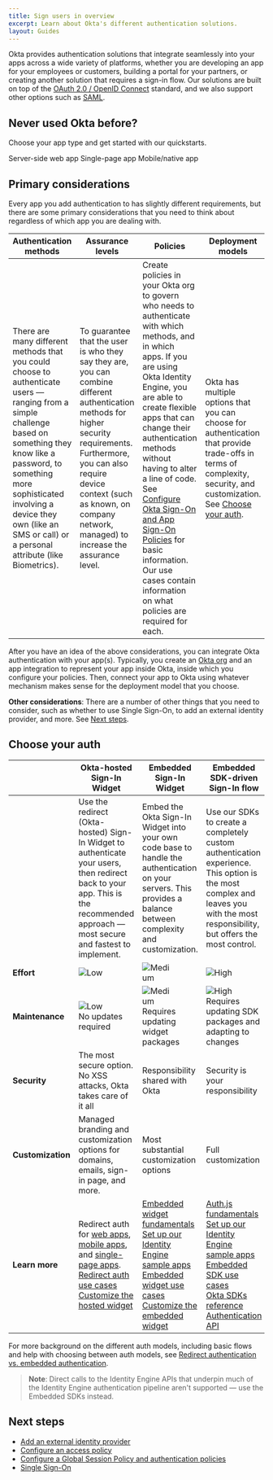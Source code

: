 ```yaml
---
title: Sign users in overview
excerpt: Learn about Okta's different authentication solutions.
layout: Guides
---
```


Okta provides authentication solutions that integrate seamlessly into your apps across a wide variety of platforms, whether you are developing an app for your employees or customers, building a portal for your partners, or creating another solution that requires a sign-in flow. Our solutions are built on top of the [OAuth 2.0 / OpenID Connect](/docs/concepts/oauth-openid/) standard, and we also support other options such as [SAML](/docs/concepts/saml/).

## Never used Okta before?

Choose your app type and get started with our quickstarts.

<Cards>
  <Card href="/docs/guides/quickstart/" headerImage="/img/app-types/icon-server.png">Server-side web app</Card>
  <Card href="/docs/guides/quickstart/" headerImage="/img/app-types/icon-spa.png">Single-page app</Card>
  <Card href="/docs/guides/quickstart/" headerImage="/img/app-types/icon-mobile-app.png">Mobile/native app</Card>
</Cards>

## Primary considerations

Every app you add authentication to has slightly different requirements, but there are some primary considerations that you need to think about regardless of which app you are dealing with.

| Authentication methods | Assurance levels | Policies | Deployment models |
| ---------------------- | ---------------- | -------- | ----------------- |
| There are many different methods that you could choose to authenticate users &mdash; ranging from a simple challenge based on something they know like a password, to something more sophisticated involving a device they own (like an SMS or call) or a personal attribute (like Biometrics). | To guarantee that the user is who they say they are, you can combine different authentication methods for higher security requirements. Furthermore, you can also require device context (such as known, on company network, managed) to increase the assurance level. | Create policies in your Okta org to govern who needs to authenticate with which methods, and in which apps. If you are using Okta Identity Engine, you are able to create flexible apps that can change their authentication methods without having to alter a line of code. See [Configure Okta Sign-On and App Sign-On Policies](/docs/guides/configure-signon-policy/main/) for basic information. Our use cases contain information on what policies are required for each. | Okta has multiple options that you can choose for authentication that provide trade-offs in terms of complexity, security, and customization. See [Choose your auth](#choose-your-auth). |

After you have an idea of the above considerations, you can integrate Okta authentication with your app(s). Typically, you create an [Okta org](/docs/concepts/okta-organizations/) and an app integration to represent your app inside Okta, inside which you configure your policies. Then, connect your app to Okta using whatever mechanism makes sense for the deployment model that you choose.

**Other considerations**: There are a number of other things that you need to consider, such as whether to use Single Sign-On, to add an external identity provider, and more. See [Next steps](#next-steps).

## Choose your auth

| &nbsp; | Okta-hosted Sign-In Widget | Embedded Sign-In Widget | Embedded SDK-driven Sign-In flow|
| ------ | -------------------------- | ----------------------- | ------------------------- |
| &nbsp; | Use the redirect (Okta-hosted) Sign-In Widget to authenticate your users, then redirect back to your app. This is the recommended approach &mdash; most secure and fastest to implement. | Embed the Okta Sign-In Widget into your own code base to handle the authentication on your servers. This provides a balance between complexity and customization. | Use our SDKs to create a completely custom authentication experience. This option is the most complex and leaves you with the most responsibility, but offers the most control. |
| **Effort** | <span style="width: 50%;display:block">![Low](/img/ratings/low.png)</span> | <span style="width: 50%;display:block">![Medium](/img/ratings/medium.png)</span> | <span style="width: 50%;display:block">![High](/img/ratings/high.png)</span> |
| **Maintenance** | <span style="width: 50%;display:block">![Low](/img/ratings/low.png)</span> No updates required | <span style="width: 50%;display:block">![Medium](/img/ratings/medium.png)</span> Requires updating widget packages | <span style="width: 50%;display:block">![High](/img/ratings/high.png)</span> Requires updating SDK packages and adapting to changes |
| **Security** | The most secure option. No XSS attacks, Okta takes care of it all | Responsibility shared with Okta | Security is your responsibility |
| **Customization** | Managed branding and customization options for domains, emails, sign-in page, and more. | Most substantial customization options | Full customization |
| **Learn more** | Redirect auth for [web apps](/docs/guides/sign-into-web-app-redirect/), [mobile apps](/docs/guides/sign-into-mobile-app-redirect/), and [single-page apps](/docs/guides/sign-into-spa-redirect/).<br>[Redirect auth use cases](/docs/guides/sampleapp-oie-redirectauth/android/main/)<br>[Customize the hosted widget](/docs/guides/custom-widget/main/#style-the-okta-hosted-sign-in-widget) | [Embedded widget fundamentals](/docs/guides/embedded-siw/)<br>[Set up our Identity Engine sample apps](/docs/guides/oie-embedded-common-org-setup/android/main/)<br>[Embedded widget use cases](/docs/guides/oie-embedded-widget-use-case-load/)<br>[Customize the embedded widget](/docs/guides/custom-widget/main/#style-the-self-hosted-sign-in-widget) | [Auth.js fundamentals](/docs/guides/auth-js/)<br>[Set up our Identity Engine sample apps](/docs/guides/oie-embedded-common-org-setup/android/main/)<br>[Embedded SDK use cases](/docs/guides/oie-embedded-sdk-use-case-basic-sign-in/)<br>[Okta SDKs reference](/code/)<br>[Authentication API](/docs/reference/api/authn/)|

For more background on the different auth models, including basic flows and help with choosing between auth models, see [Redirect authentication vs. embedded authentication](https://developer.okta.com/docs/concepts/redirect-vs-embedded/).

> **Note**: Direct calls to the Identity Engine APIs that underpin much of the Identity Engine authentication pipeline aren't supported &mdash; use the Embedded SDKs instead.

<EmbeddedBrowserWarning />

## Next steps

* [Add an external identity provider](/docs/guides/identity-providers/)
* [Configure an access policy](http://localhost:8080/docs/guides/configure-access-policy/main/)
* [Configure a Global Session Policy and authentication policies](/docs/guides/configure-signon-policy/main/)
* [Single Sign-On](/docs/guides/build-sso-integration/openidconnect/main/)